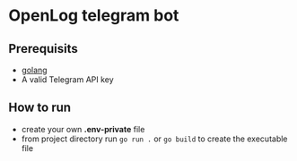 # OpenLog telegram bot

## Prerequisits
- [golang](https://go.dev/)
- A valid Telegram API key

## How to run
- create your own **.env-private** file
- from project directory run ``` go run . ``` or ``` go build ``` to create the executable file